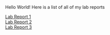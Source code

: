Hello World! Here is a list of all of my lab reports 

[Lab Report 1](https://rjvillareal1107.github.io/cse15l-lab-reports/LabReport1) <br>
[Lab Report 2](https://rjvillareal1107.github.io/cse15l-lab-reports/LabReport2) <br> 
[Lab Report 3](https://rjvillareal1107.github.io/cse15l-lab-reports/LabReport3)<br>
